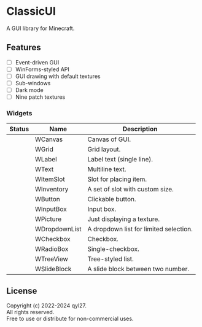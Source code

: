 # ClassicUI
A GUI library for Minecraft.  

## Features
- [ ] Event-driven GUI
- [ ] WinForms-styled API
- [ ] GUI drawing with default textures
- [ ] Sub-windows
- [ ] Dark mode
- [ ] Nine patch textures

### Widgets
| Status | Name          | Description                            |
|--------|---------------|----------------------------------------|
|        | WCanvas       | Canvas of GUI.                         |
|        | WGrid         | Grid layout.                           |
|        | WLabel        | Label text (single line).              |
|        | WText         | Multiline text.                        |
|        | WItemSlot     | Slot for placing item.                 |
|        | WInventory    | A set of slot with custom size.        |
|        | WButton       | Clickable button.                      |
|        | WInputBox     | Input box.                             |
|        | WPicture      | Just displaying a texture.             |
|        | WDropdownList | A dropdown list for limited selection. |
|        | WCheckbox     | Checkbox.                              |
|        | WRadioBox     | Single-checkbox.                       |
|        | WTreeView     | Tree-styled list.                      |
|        | WSlideBlock   | A slide block between two number.      |

## License
Copyright (c) 2022-2024 qyl27.  
All rights reserved.  
Free to use or distribute for non-commercial uses.  
